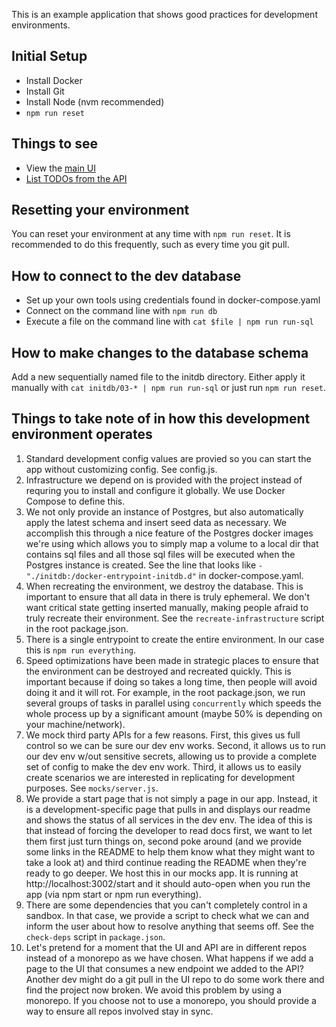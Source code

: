 This is an example application that shows good practices for development environments.

## Initial Setup

- Install Docker
- Install Git
- Install Node (nvm recommended)
- `npm run reset`

## Things to see

- View the [main UI](http://localhost:3000/)
- [List TODOs from the API](http://localhost:3001/todos)

## Resetting your environment

You can reset your environment at any time with `npm run reset`. It is recommended to do this frequently,
such as every time you git pull.

## How to connect to the dev database

- Set up your own tools using credentials found in docker-compose.yaml
- Connect on the command line with `npm run db`
- Execute a file on the command line with `cat $file | npm run run-sql`

## How to make changes to the database schema

Add a new sequentially named file to the initdb directory.
Either apply it manually with `cat initdb/03-* | npm run run-sql` or just run `npm run reset`.

## Things to take note of in how this development environment operates

1. Standard development config values are provied so you can start the app without customizing config. See config.js.
1. Infrastructure we depend on is provided with the project instead of requring you to install and configure it globally. We use Docker Compose to define this.
1. We not only provide an instance of Postgres, but also automatically apply the latest schema and insert seed data as necessary. We accomplish this through a nice feature of the Postgres docker images we're using which allows you to simply map a volume to a local dir that contains sql files and all those sql files will be executed when the Postgres instance is created. See the line that looks like `- "./initdb:/docker-entrypoint-initdb.d"` in docker-compose.yaml.
1. When recreating the environment, we destroy the database. This is important to ensure that all data in there is truly ephemeral. We don't want critical state getting inserted manually, making people afraid to truly recreate their environment. See the `recreate-infrastructure` script in the root package.json.
1. There is a single entrypoint to create the entire environment. In our case this is `npm run everything`.
1. Speed optimizations have been made in strategic places to ensure that the environment can be destroyed and recreated quickly. This is important because if doing so takes a long time, then people will avoid doing it and it will rot. For example, in the root package.json, we run several groups of tasks in parallel using `concurrently` which speeds the whole process up by a significant amount (maybe 50% is depending on your machine/network).
1. We mock third party APIs for a few reasons. First, this gives us full control so we can be sure our dev env works. Second, it allows us to run our dev env w/out sensitive secrets, allowing us to provide a complete set of config to make the dev env work. Third, it allows us to easily create scenarios we are interested in replicating for development purposes. See `mocks/server.js`.
1. We provide a start page that is not simply a page in our app. Instead, it is a development-specific page that pulls in and displays our readme and shows the status of all services in the dev env. The idea of this is that instead of forcing the developer to read docs first, we want to let them first just turn things on, second poke around (and we provide some links in the README to help them know what they might want to take a look at) and third continue reading the README when they're ready to go deeper. We host this in our mocks app. It is running at http://localhost:3002/start and it should auto-open when you run the app (via npm start or npm run everything).
1. There are some dependencies that you can't completely control in a sandbox. In that case, we provide a script to check what we can and inform the user about how to resolve anything that seems off. See the `check-deps` script in `package.json`.
1. Let's pretend for a moment that the UI and API are in different repos instead of a monorepo as we have chosen. What happens if we add a page to the UI that consumes a new endpoint we added to the API? Another dev might do a git pull in the UI repo to do some work there and find the project now broken. We avoid this problem by using a monorepo. If you choose not to use a monorepo, you should provide a way to ensure all repos involved stay in sync.